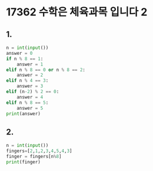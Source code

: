 # 17362 수학은 체육과목 입니다 2



## 1.

```python
n = int(input())
answer = 0
if n % 8 == 1:
    answer = 1
elif n % 8 == 0 or n % 8 == 2:
    answer = 2
elif n % 4 == 3:
    answer = 3
elif (n-2) % 2 == 0:
    answer = 4
elif n % 8 == 5:
    answer = 5
print(answer)
```



## 2.

```python
n = int(input())
fingers=[2,1,2,3,4,5,4,3]
finger = fingers[n%8]
print(finger)
```

